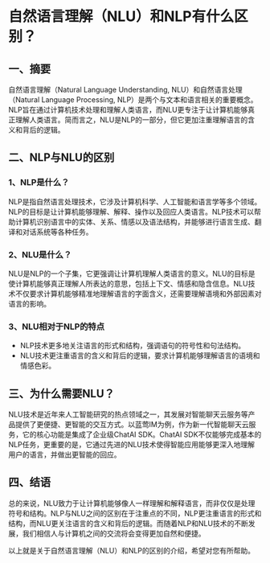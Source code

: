 # 自然语言理解（NLU）和NLP有什么区别？

## 一、摘要

自然语言理解（Natural Language Understanding, NLU）和自然语言处理（Natural Language Processing, NLP）是两个与文本和语言相关的重要概念。NLP旨在通过计算机技术处理和理解人类语言，而NLU更专注于让计算机能够真正理解人类语言。简而言之，NLU是NLP的一部分，但它更加注重理解语言的含义和背后的逻辑。

## 二、NLP与NLU的区别
### 1、NLP是什么？
NLP是指自然语言处理技术，它涉及计算机科学、人工智能和语言学等多个领域。NLP的目标是让计算机能够理解、解释、操作以及回应人类语言。NLP技术可以帮助计算机识别语言中的实体、关系、情感以及语法结构，并能够进行语言生成、翻译和对话系统等各种任务。

### 2、NLU是什么？
NLU是NLP的一个子集，它更强调让计算机理解人类语言的意义。NLU的目标是使计算机能够真正理解人所表达的意思，包括上下文、情感和隐含信息。NLU技术不仅要求计算机能够精准地理解语言的字面含义，还需要理解语境和外部因素对语言的影响。

### 3、NLU相对于NLP的特点
- NLP技术更多地关注语言的形式和结构，强调语句的符号性和句法结构。
- NLU技术更注重语言的含义和背后的逻辑，要求计算机能够理解语言的语境和情感色彩。

## 三、为什么需要NLU？
NLU技术是近年来人工智能研究的热点领域之一，其发展对智能聊天云服务等产品提供了更便捷、更智能的交互方式。以蓝莺IM为例，作为新一代智能聊天云服务，它的核心功能是集成了企业级ChatAI SDK。ChatAI SDK不仅能够完成基本的NLP任务，更重要的是，它通过先进的NLU技术使得智能应用能够更深入地理解用户的语言，并做出更智能的回应。

## 四、结语
总的来说，NLU致力于让计算机能够像人一样理解和解释语言，而非仅仅是处理符号和结构。NLP与NLU之间的区别在于注重点的不同，NLP更注重语言的形式和结构，而NLU更关注语言的含义和背后的逻辑。而随着NLP和NLU技术的不断发展，我们相信人与计算机之间的交流将会变得更加自然和便捷。

以上就是关于自然语言理解（NLU）和NLP的区别的介绍，希望对您有所帮助。